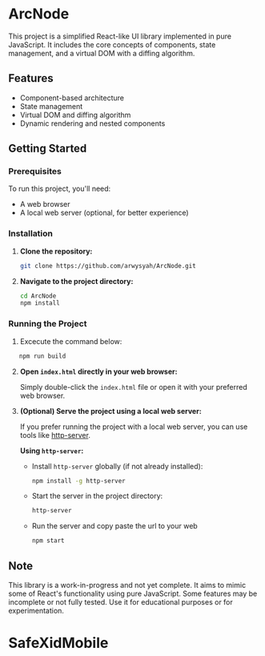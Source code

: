 # ArcNode

This project is a simplified React-like UI library implemented in pure JavaScript. It includes the core concepts of components, state management, and a virtual DOM with a diffing algorithm.

## Features

- Component-based architecture
- State management
- Virtual DOM and diffing algorithm
- Dynamic rendering and nested components

## Getting Started

### Prerequisites

To run this project, you'll need:

- A web browser
- A local web server (optional, for better experience)

### Installation

1. **Clone the repository:**

   ```bash
   git clone https://github.com/arwysyah/ArcNode.git
   ```

2. **Navigate to the project directory:**

   ```bash
   cd ArcNode
   npm install
   ```

### Running the Project

1. Excecute the command below:

```bash
   npm run build
```

2. **Open `index.html` directly in your web browser:**

   Simply double-click the `index.html` file or open it with your preferred web browser.

3. **(Optional) Serve the project using a local web server:**

   If you prefer running the project with a local web server, you can use tools like [http-server](https://www.npmjs.com/package/http-server).

   **Using `http-server`:**

   - Install `http-server` globally (if not already installed):

     ```bash
     npm install -g http-server
     ```

   - Start the server in the project directory:

     ```bash
     http-server
     ```

   - Run the server and copy paste the url to your web
     ```bash
     npm start
     ```

## Note

This library is a work-in-progress and not yet complete. It aims to mimic some of React's functionality using pure JavaScript. Some features may be incomplete or not fully tested. Use it for educational purposes or for experimentation.
# SafeXidMobile
